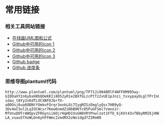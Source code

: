 # 常用链接

### 相关工具网站链接
- [在线画UML图和公式](https://plantuml.com/zh/)
- [Github中可用的icon 1](https://gist.github.com/rxaviers/7360908#file-gistfile1-md)
- [Github中可用的icon 2](https://github.com/ikatyang/emoji-cheat-sheet/blob/master/README.md)
- [Github中可用的icon 3](https://api.github.com/emojis)
- [Github badge](https://shields.io/#your-badge)
- [Github 进度条](https://github.com/fredericojordan/progress-bar)

### 思维导图plantuml代码
```
http://www.plantuml.com/plantuml/png/TP71Ji9048RlF4NFF0M995wy-GIDDaXY2n6ybxH8bQOeKKIi8052yR1e2BXfGLzcPtTz2vUE1pJnzi_txxypaybLglfPrInQnwPUpcGrJYdtMf9y0Ebbigg-idau_t8Yy2vKdTLOCXBFDJbrfU-a0DOsj6ua6OBNtYOmkvFOrqr3onkLOi7IygMZSzEmglyQsc7HB9yQ-3Dv4eC5ol2LqIOCWcsr7Kew6nmdZiNbB9KYc05PuGFSml7vmno1r-MTUnuDOTrAWQpvZFRGynii6OjrHqHD1VuGN8VRYPnwlzot1FfD_6jKXt43vTBbyRMI6jHNBEcaSEz4jmh6GQc0xTm1TnRGzaLjgJIoy8Lt0p4aekTYGroEsYn-LA_vuau5TXoWLDn6yhFFWmc2zmdRX3zNo1dgd7ZIRm00
```